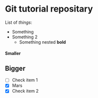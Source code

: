 # Git tutorial repositary

List of *things*:
- Something
- Something 2
   - Something nested **bold**
#### Smaller
## Bigger

- [ ] Check item 1
- [x] Mars
- [x] Check item 2